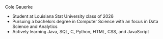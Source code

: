 Cole Gauerke 
- Student at Louisiana Stat University class of 2026
- Pursuing a bachelors degree in Computer Science with an focus in Data Science and Analytics
- Actively learning Java, SQL, C, Python, HTML, CSS, and JavaScript
